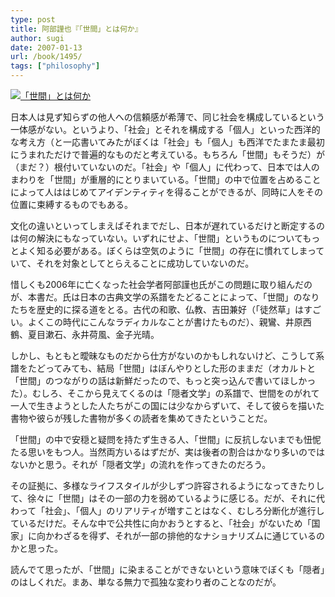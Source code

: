 ```yaml
---
type: post
title: 阿部謹也『「世間」とは何か』
author: sugi
date: 2007-01-13
url: /book/1495/
tags: ["philosophy"]
---
```

<a href="http://www.amazon.co.jp/exec/obidos/ASIN/4061492624/chezsugi-22/ref=nosim/" target="_blank" name="amazletlink"><img class="alignleft" src="http://ecx.images-amazon.com/images/I/41WB5F2X9YL.SL160.jpg" alt="「世間」とは何か" /></a>

日本人は見ず知らずの他人への信頼感が希薄で、同じ社会を構成しているという一体感がない。というより、「社会」とそれを構成する「個人」といった西洋的な考え方（と一応書いてみたがぼくは「社会」も「個人」も西洋でたまたま最初にうまれただけで普遍的なものだと考えている。もちろん「世間」もそうだ）が（まだ？）根付いていないのだ。「社会」や「個人」に代わって、日本では人のまわりを「世間」が重層的にとりまいている。「世間」の中で位置を占めることによって人ははじめてアイデンティティを得ることができるが、同時に人をその位置に束縛するものでもある。

文化の違いといってしまえばそれまでだし、日本が遅れているだけと断定するのは何の解決にもなっていない。いずれにせよ、「世間」というものについてもっとよく知る必要がある。ぼくらは空気のように「世間」の存在に慣れてしまっていて、それを対象としてとらえることに成功していないのだ。

惜しくも2006年に亡くなった社会学者阿部謹也氏がこの問題に取り組んだのが、本書だ。氏は日本の古典文学の系譜をたどることによって、「世間」のなりたちを歴史的に探る道をとる。古代の和歌、仏教、吉田兼好（「徒然草」はすごい。よくこの時代にこんなラディカルなことが書けたものだ）、親鸞、井原西鶴、夏目漱石、永井荷風、金子光晴。

しかし、もともと曖昧なものだから仕方がないのかもしれないけど、こうして系譜をたどってみても、結局「世間」はぼんやりとした形のままだ（オカルトと「世間」のつながりの話は新鮮だったので、もっと突っ込んで書いてほしかった）。むしろ、そこから見えてくるのは「隠者文学」の系譜で、世間をのがれて一人で生きようとした人たちがこの国には少なからずいて、そして彼らを描いた書物や彼らが残した書物が多くの読者を集めてきたということだ。

「世間」の中で安穏と疑問を持たず生きる人、「世間」に反抗しないまでも忸怩たる思いをもつ人。当然両方いるはずだが、実は後者の割合はかなり多いのではないかと思う。それが「隠者文学」の流れを作ってきたのだろう。

その証拠に、多様なライフスタイルが少しずつ許容されるようになってきたりして、徐々に「世間」はその一部の力を弱めているように感じる。だが、それに代わって「社会」、「個人」のリアリティが増すことはなく、むしろ分断化が進行しているだけだ。そんな中で公共性に向かおうとすると、「社会」がないため「国家」に向かわざるを得ず、それが一部の排他的なナショナリズムに通じているのかと思った。

読んでて思ったが、「世間」に染まることができないという意味でぼくも「隠者」のはしくれだ。まあ、単なる無力で孤独な変わり者のことなのだが。
